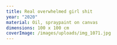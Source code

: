 ```yaml
---
title: Real overwhelmed girl shit
year: "2020"
material: Oil, spraypaint on canvas
dimensions: 100 x 100 cm
coverImage: /images/uploads/img_1071.jpg
---
```

